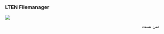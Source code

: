 ### LTEN Filemanager
![](https://pandao.github.io/editor.md/images/logos/editormd-logo-180x180.png)
<div dir="rtl">
متن تست


</div>

